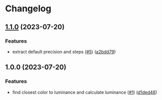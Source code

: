 # Changelog

## [1.1.0](https://github.com/logos-innovation-lab/luminance/compare/v1.0.0...v1.1.0) (2023-07-20)


### Features

* extract default precision and steps ([#5](https://github.com/logos-innovation-lab/luminance/issues/5)) ([a2bdd79](https://github.com/logos-innovation-lab/luminance/commit/a2bdd79ff47672ba4cd8760ccd3f2c34c8d543ac))

## 1.0.0 (2023-07-20)


### Features

* find closest color to luminance and calculate luminance ([#1](https://github.com/logos-innovation-lab/luminance/issues/1)) ([d1ded48](https://github.com/logos-innovation-lab/luminance/commit/d1ded48119e97ede1b4cdf39d91f0ef98eb9c125))
